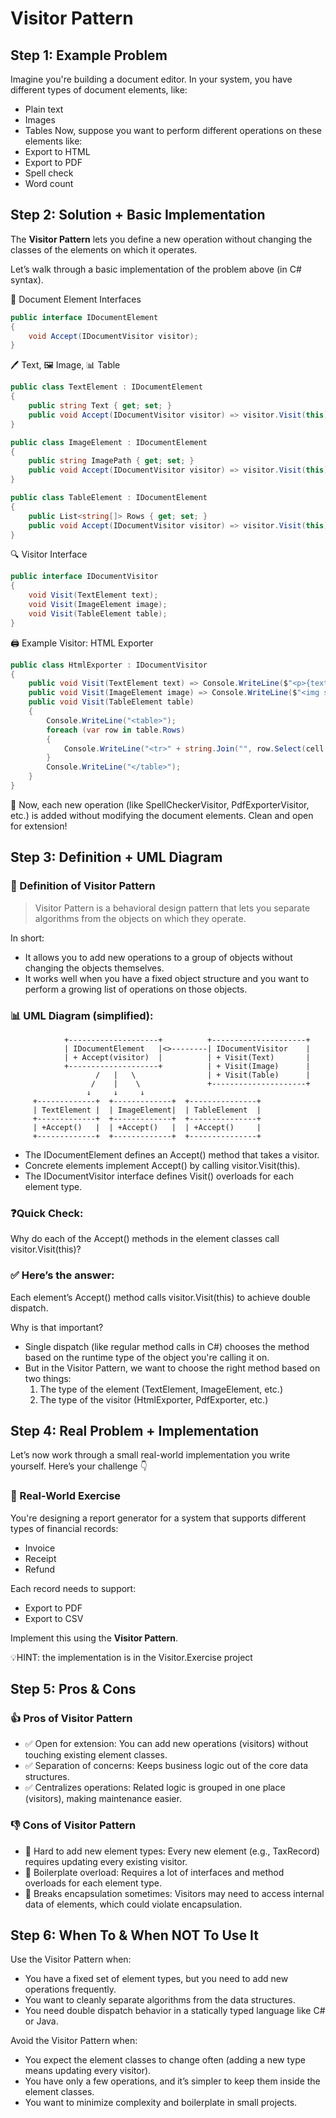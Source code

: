 # Visitor Pattern

## Step 1: Example Problem
Imagine you're building a document editor. In your system, you have different types of document elements, like:
* Plain text
* Images
* Tables
Now, suppose you want to perform different operations on these elements like:
* Export to HTML
* Export to PDF
* Spell check
* Word count

## Step 2: Solution + Basic Implementation
The **Visitor Pattern** lets you define a new operation without changing the classes of the elements on which it operates.

Let’s walk through a basic implementation of the problem above (in C# syntax).

🧱 Document Element Interfaces

```csharp
public interface IDocumentElement
{
    void Accept(IDocumentVisitor visitor);
}
```

🖊 Text, 🖼 Image, 📊 Table

```csharp
public class TextElement : IDocumentElement
{
    public string Text { get; set; }
    public void Accept(IDocumentVisitor visitor) => visitor.Visit(this);
}

public class ImageElement : IDocumentElement
{
    public string ImagePath { get; set; }
    public void Accept(IDocumentVisitor visitor) => visitor.Visit(this);
}

public class TableElement : IDocumentElement
{
    public List<string[]> Rows { get; set; }
    public void Accept(IDocumentVisitor visitor) => visitor.Visit(this);
}
```

🔍 Visitor Interface

```csharp
public interface IDocumentVisitor
{
    void Visit(TextElement text);
    void Visit(ImageElement image);
    void Visit(TableElement table);
}
```

🖨 Example Visitor: HTML Exporter

```csharp
public class HtmlExporter : IDocumentVisitor
{
    public void Visit(TextElement text) => Console.WriteLine($"<p>{text.Text}</p>");
    public void Visit(ImageElement image) => Console.WriteLine($"<img src='{image.ImagePath}' />");
    public void Visit(TableElement table)
    {
        Console.WriteLine("<table>");
        foreach (var row in table.Rows)
        {
            Console.WriteLine("<tr>" + string.Join("", row.Select(cell => $"<td>{cell}</td>")) + "</tr>");
        }
        Console.WriteLine("</table>");
    }
}
```

🧪 Now, each new operation (like SpellCheckerVisitor, PdfExporterVisitor, etc.) is added without modifying the document elements. Clean and open for extension!

## Step 3: Definition + UML Diagram

### 📘 Definition of Visitor Pattern

> Visitor Pattern is a behavioral design pattern that lets you separate algorithms from the objects on which they operate.

In short:
* It allows you to add new operations to a group of objects without changing the objects themselves.
* It works well when you have a fixed object structure and you want to perform a growing list of operations on those objects.

### 📊 UML Diagram (simplified):

```pgsql
            +--------------------+          +---------------------+
            | IDocumentElement   |<>--------| IDocumentVisitor    |
            | + Accept(visitor)  |          | + Visit(Text)       |
            +--------------------+          | + Visit(Image)      |
                   /   |   \                | + Visit(Table)      |
                  /    |    \               +---------------------+
                 ↓     ↓     ↓                       
     +-------------+  +-------------+  +---------------+
     | TextElement |  | ImageElement|  | TableElement  |
     +-------------+  +-------------+  +---------------+
     | +Accept()   |  | +Accept()   |  | +Accept()     |
     +-------------+  +-------------+  +---------------+
```
* The IDocumentElement defines an Accept() method that takes a visitor.
* Concrete elements implement Accept() by calling visitor.Visit(this).
* The IDocumentVisitor interface defines Visit() overloads for each element type.

### ❓Quick Check:
Why do each of the Accept() methods in the element classes call visitor.Visit(this)?

### ✅ Here’s the answer:
Each element’s Accept() method calls visitor.Visit(this) to achieve double dispatch.

Why is that important?
* Single dispatch (like regular method calls in C#) chooses the method based on the runtime type of the object you're calling it on.
* But in the Visitor Pattern, we want to choose the right method based on two things:
    1. The type of the element (TextElement, ImageElement, etc.)
    2. The type of the visitor (HtmlExporter, PdfExporter, etc.)

## Step 4: Real Problem + Implementation
Let’s now work through a small real-world implementation you write yourself.
Here’s your challenge 👇

### 💼 Real-World Exercise
You're designing a report generator for a system that supports different types of financial records:
* Invoice
* Receipt
* Refund

Each record needs to support:
* Export to PDF
* Export to CSV

Implement this using the **Visitor Pattern**.

💡HINT: the implementation is in the Visitor.Exercise project

## Step 5: Pros & Cons

### 👍 Pros of Visitor Pattern
* ✅ Open for extension: You can add new operations (visitors) without touching existing element classes.
* ✅ Separation of concerns: Keeps business logic out of the core data structures.
* ✅ Centralizes operations: Related logic is grouped in one place (visitors), making maintenance easier.

### 👎 Cons of Visitor Pattern
* 🚫 Hard to add new element types: Every new element (e.g., TaxRecord) requires updating every existing visitor.
* 🧩 Boilerplate overload: Requires a lot of interfaces and method overloads for each element type.
* 🔄 Breaks encapsulation sometimes: Visitors may need to access internal data of elements, which could violate encapsulation.

## Step 6: When To & When NOT To Use It

Use the Visitor Pattern when:
* You have a fixed set of element types, but you need to add new operations frequently.
* You want to cleanly separate algorithms from the data structures.
* You need double dispatch behavior in a statically typed language like C# or Java.

Avoid the Visitor Pattern when:
* You expect the element classes to change often (adding a new type means updating every visitor).
* You have only a few operations, and it’s simpler to keep them inside the element classes.
* You want to minimize complexity and boilerplate in small projects.